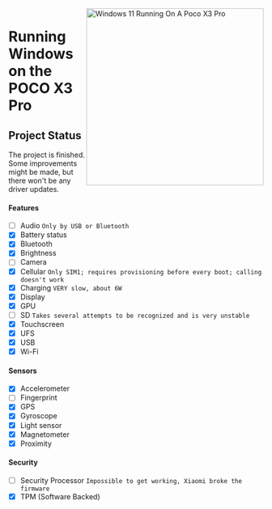 <img align="right" src="https://github.com/woa-vayu/src_vayu_windows/blob/main/2Poco X3 Pro Windows.png" width="350" alt="Windows 11 Running On A Poco X3 Pro">


# Running Windows on the POCO X3 Pro

## Project Status

The project is finished. Some improvements might be made, but there won't be any driver updates.

#### Features

- [ ] Audio ```Only by USB or Bluetooth```
- [X] Battery status
- [x] Bluetooth
- [x] Brightness
- [ ] Camera
- [x] Cellular ```Only SIM1; requires provisioning before every boot; calling doesn't work```
- [x] Charging ```VERY slow, about 6W```
- [x] Display
- [x] GPU
- [ ] SD ```Takes several attempts to be recognized and is very unstable```
- [x] Touchscreen
- [x] UFS
- [x] USB
- [x] Wi-Fi

#### Sensors
- [x] Accelerometer
- [ ] Fingerprint
- [x] GPS
- [x] Gyroscope
- [x] Light sensor
- [x] Magnetometer
- [x] Proximity

#### Security

- [ ] Security Processor ```Impossible to get working, Xiaomi broke the firmware```
- [x] TPM (Software Backed)
